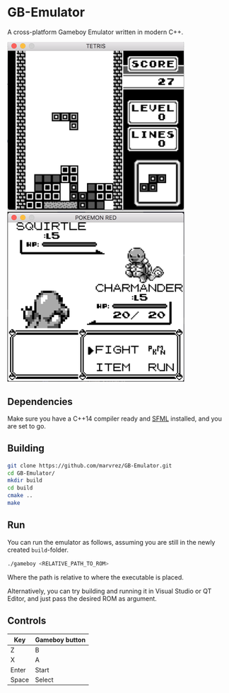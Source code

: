 # GB-Emulator
A cross-platform Gameboy Emulator written in modern C++.

<p float="left">
<img src="images/tetris.png" width="400">
<img src="images/pokemon.png" width="400">
</p>

## Dependencies
Make sure you have a C++14 compiler ready and [SFML](https://www.sfml-dev.org/) installed, and you are set to go.

## Building
```sh 
git clone https://github.com/marvrez/GB-Emulator.git
cd GB-Emulator/
mkdir build
cd build
cmake ..
make
```
## Run
You can run the emulator as follows, assuming you are still in the newly created `build`-folder.

```sh
./gameboy <RELATIVE_PATH_TO_ROM>
```
Where the path is relative to where the executable is placed.

Alternatively, you can try building and running it in Visual Studio or QT Editor, and just pass the desired ROM as argument.

## Controls

Key   | Gameboy button
------------|-----
Z         | B
X         | A
Enter         | Start
Space         | Select

